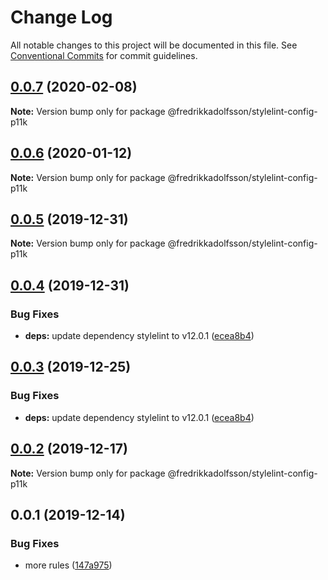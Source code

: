 # Change Log

All notable changes to this project will be documented in this file.
See [Conventional Commits](https://conventionalcommits.org) for commit guidelines.

## [0.0.7](https://github.com/fredrikkadolfsson/p11k/compare/@fredrikkadolfsson/stylelint-config-p11k@0.0.6...@fredrikkadolfsson/stylelint-config-p11k@0.0.7) (2020-02-08)

**Note:** Version bump only for package @fredrikkadolfsson/stylelint-config-p11k





## [0.0.6](https://github.com/fredrikkadolfsson/p11k/compare/@fredrikkadolfsson/stylelint-config-p11k@0.0.5...@fredrikkadolfsson/stylelint-config-p11k@0.0.6) (2020-01-12)

**Note:** Version bump only for package @fredrikkadolfsson/stylelint-config-p11k





## [0.0.5](https://github.com/fredrikkadolfsson/p11k/compare/@fredrikkadolfsson/stylelint-config-p11k@0.0.4...@fredrikkadolfsson/stylelint-config-p11k@0.0.5) (2019-12-31)

**Note:** Version bump only for package @fredrikkadolfsson/stylelint-config-p11k





## [0.0.4](https://github.com/fredrikkadolfsson/p11k/compare/@fredrikkadolfsson/stylelint-config-p11k@0.0.2...@fredrikkadolfsson/stylelint-config-p11k@0.0.4) (2019-12-31)


### Bug Fixes

* **deps:** update dependency stylelint to v12.0.1 ([ecea8b4](https://github.com/fredrikkadolfsson/p11k/commit/ecea8b4731aa2b0474023cd947eae58f20c0eec5))





## [0.0.3](https://github.com/fredrikkadolfsson/p11k/compare/@fredrikkadolfsson/stylelint-config-p11k@0.0.2...@fredrikkadolfsson/stylelint-config-p11k@0.0.3) (2019-12-25)


### Bug Fixes

* **deps:** update dependency stylelint to v12.0.1 ([ecea8b4](https://github.com/fredrikkadolfsson/p11k/commit/ecea8b4731aa2b0474023cd947eae58f20c0eec5))





## [0.0.2](https://github.com/fredrikkadolfsson/p11k/compare/@fredrikkadolfsson/stylelint-config-p11k@0.0.1...@fredrikkadolfsson/stylelint-config-p11k@0.0.2) (2019-12-17)

**Note:** Version bump only for package @fredrikkadolfsson/stylelint-config-p11k





## 0.0.1 (2019-12-14)


### Bug Fixes

* more rules ([147a975](https://github.com/fredrikkadolfsson/p11k/commit/147a975212d48f91a217f01efe431f07f63c8374))
